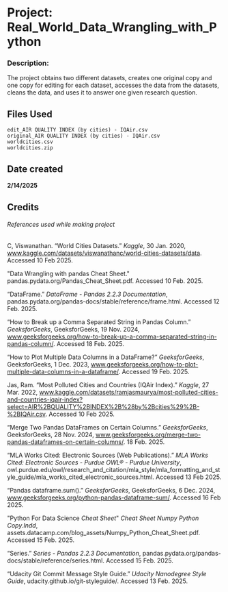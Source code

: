 # Project: Real_World_Data_Wrangling_with_Python

### Description:

The project obtains two different datasets, creates one original copy and one copy for editing for each dataset, accesses the data from the datasets, cleans the data, and uses it to answer one given research question.

## Files Used
```
edit_AIR QUALITY INDEX (by cities) - IQAir.csv
original_AIR QUALITY INDEX (by cities) - IQAir.csv
worldcities.csv
worldcities.zip
```

## Date created

**2/14/2025**

## Credits
###### References used while making project

C, Viswanathan. “World Cities Datasets.” _Kaggle_, 30 Jan. 2020, www.kaggle.com/datasets/viswanathanc/world-cities-datasets/data. Accessed 10 Feb 2025.

"Data Wrangling with pandas Cheat Sheet." pandas.pydata.org/Pandas_Cheat_Sheet.pdf. Accessed 10 Feb. 2025.

“DataFrame.” _DataFrame - Pandas 2.2.3 Documentation_, pandas.pydata.org/pandas-docs/stable/reference/frame.html. Accessed 12 Feb. 2025. 

“How to Break up a Comma Separated String in Pandas Column.” _GeeksforGeeks_, GeeksforGeeks, 19 Nov. 2024, www.geeksforgeeks.org/how-to-break-up-a-comma-separated-string-in-pandas-column/. Accessed 18 Feb. 2025.

“How to Plot Multiple Data Columns in a DataFrame?” _GeeksforGeeks_, GeeksforGeeks, 1 Dec. 2023, www.geeksforgeeks.org/how-to-plot-multiple-data-columns-in-a-dataframe/. Accessed 19 Feb. 2025.

Jas, Ram. “Most Polluted Cities and Countries (IQAir Index).” _Kaggle_, 27 Mar. 2022, www.kaggle.com/datasets/ramjasmaurya/most-polluted-cities-and-countries-iqair-index?select=AIR%2BQUALITY%2BINDEX%2B%28by%2Bcities%29%2B-%2BIQAir.csv. Accessed 10 Feb 2025.

“Merge Two Pandas DataFrames on Certain Columns.” _GeeksforGeeks_, GeeksforGeeks, 28 Nov. 2024, www.geeksforgeeks.org/merge-two-pandas-dataframes-on-certain-columns/. 18 Feb. 2025.

“MLA Works Cited: Electronic Sources (Web Publications).” _MLA Works Cited: Electronic Sources - Purdue OWL® - Purdue University_, owl.purdue.edu/owl/research_and_citation/mla_style/mla_formatting_and_style_guide/mla_works_cited_electronic_sources.html. Accessed 13 Feb 2025.

“Pandas dataframe.sum().” _GeeksforGeeks_, GeeksforGeeks, 6 Dec. 2024, www.geeksforgeeks.org/python-pandas-dataframe-sum/. Accessed 16 Feb 2025.

"Python For Data Science _Cheat Sheet_" _Cheat Sheet Numpy Python Copy.Indd_, assets.datacamp.com/blog_assets/Numpy_Python_Cheat_Sheet.pdf. Accessed 15 Feb. 2025. 

“Series.” _Series - Pandas 2.2.3 Documentation_, pandas.pydata.org/pandas-docs/stable/reference/series.html. Accessed 15 Feb. 2025. 

“Udacity Git Commit Message Style Guide.” _Udacity Nanodegree Style Guide_, udacity.github.io/git-styleguide/. Accessed 13 Feb. 2025. 
